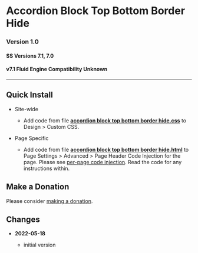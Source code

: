 # Accordion Block Top Bottom Border Hide

### Version 1.0

#### SS Versions 7.1, 7.0

#### v7.1 Fluid Engine Compatibility Unknown

---

## Quick Install

  * Site-wide

    * Add code from file **[accordion block top bottom border hide.css][1]** to
      Design > Custom CSS.
      
  * Page Specific
  
    * Add code from file **[accordion block top bottom border hide.html][2]** to
      Page Settings > Advanced > Page Header Code Injection for the page. Please
      see [per-page code injection][3]. Read the code for any instructions
      within.

## Make a Donation

Please consider [making a donation][4].

## Changes

<!-- * **2022-04-07**

  * remove CSS that creates the transparency effect, that is for the user to to
  * bumped version to 1.1
  -->
* **2022-05-18**

  * initial version

[1]: accordion%20block%20top%20bottom%20border%20hide.css#L1
[2]: accordion%20block%20top%20bottom%20border%20hide.html#L1
[3]: https://support.squarespace.com/hc/en-us/articles/205815908-Using-code-injection#toc-per-page-code-injection
[4]: https://github.com/tomsWebConsulting/twcsl#make-a-donation
